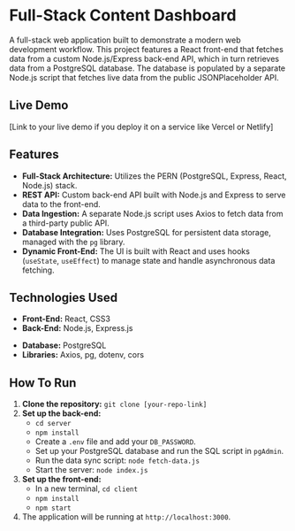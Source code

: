 # Full-Stack Content Dashboard

A full-stack web application built to demonstrate a modern web development workflow. This project features a React front-end that fetches data from a custom Node.js/Express back-end API, which in turn retrieves data from a PostgreSQL database. The database is populated by a separate Node.js script that fetches live data from the public JSONPlaceholder API.

## Live Demo

[Link to your live demo if you deploy it on a service like Vercel or Netlify]

## Features

-   **Full-Stack Architecture:** Utilizes the PERN (PostgreSQL, Express, React, Node.js) stack.
-   **REST API:** Custom back-end API built with Node.js and Express to serve data to the front-end.
-   **Data Ingestion:** A separate Node.js script uses Axios to fetch data from a third-party public API.
-   **Database Integration:** Uses PostgreSQL for persistent data storage, managed with the `pg` library.
-   **Dynamic Front-End:** The UI is built with React and uses hooks (`useState`, `useEffect`) to manage state and handle asynchronous data fetching.

## Technologies Used

-   **Front-End:** React, CSS3
-   **Back-End:** Node.js, Express.js
* **Database:** PostgreSQL
* **Libraries:** Axios, pg, dotenv, cors

## How To Run

1.  **Clone the repository:** `git clone [your-repo-link]`
2.  **Set up the back-end:**
    -   `cd server`
    -   `npm install`
    -   Create a `.env` file and add your `DB_PASSWORD`.
    -   Set up your PostgreSQL database and run the SQL script in `pgAdmin`.
    -   Run the data sync script: `node fetch-data.js`
    -   Start the server: `node index.js`
3.  **Set up the front-end:**
    -   In a new terminal, `cd client`
    -   `npm install`
    -   `npm start`
4.  The application will be running at `http://localhost:3000`.